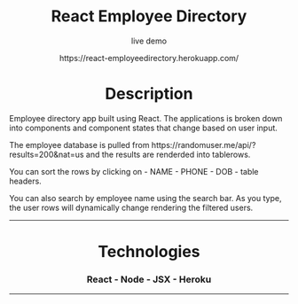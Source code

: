 
<h1 align="center">React Employee Directory</h1>
<p align="center">live demo</p>
<p href="https://react-employeedirectory.herokuapp.com/" align="center">https://react-employeedirectory.herokuapp.com/</p>

<h1 align="center">Description</h1>
<p>Employee directory app built using React. The applications is broken down into components and component states that change based on user input.</p>
<p> The employee database is pulled from https://randomuser.me/api/?results=200&nat=us and the results are renderded into tablerows.</p>
<p>You can sort the rows by clicking on - NAME - PHONE - DOB - table headers.</p>
<p>You can also search by employee name using the search bar. As you type, the user rows will dynamically change rendering the filtered users.<p/> 

________________________________________________________________________________________________________________________________________

<h1 align="center">Technologies</h1>

 <h3 align="center"> React - Node - JSX - Heroku</h3>

________________________________________________________________________________________________________________________________________







